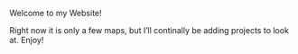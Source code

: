 Welcome to my Website!

Right now it is only a few maps, but I’ll continally be adding projects
to look at. Enjoy!
